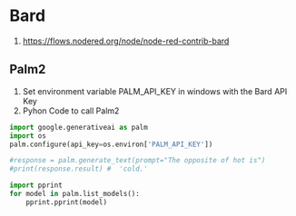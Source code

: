 # Bard

1. https://flows.nodered.org/node/node-red-contrib-bard

## Palm2 

1. Set environment variable PALM_API_KEY in windows with the Bard API Key
2. Pyhon Code to call Palm2
```.py
import google.generativeai as palm
import os
palm.configure(api_key=os.environ['PALM_API_KEY'])

#response = palm.generate_text(prompt="The opposite of hot is")
#print(response.result) #  'cold.'

import pprint
for model in palm.list_models():
    pprint.pprint(model)
```

